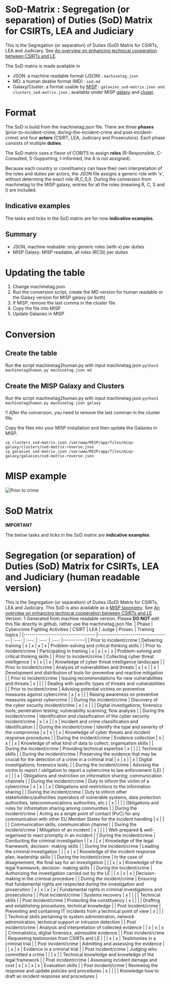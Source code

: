# SoD-Matrix : Segregation (or separation) of Duties (SoD) Matrix for CSIRTs, LEA and Judiciary

This is the Segregation (or separation) of Duties (SoD) Matrix for CSIRTs, LEA and Judiciary. See [An overview on enhancing technical cooperation between CSIRTs and LE](https://www.enisa.europa.eu/publications/support-the-fight-against-cybercrime-tools-for-enhancing-cooperation-between-csirts-and-le).

The SoD matrix is made available in 
* JSON: a machine readable format (JSON) : ```machinetag.json```
* MD: a human deable format (MD) : ```sod.md```
* Galaxy/Cluster: a format usable by [MISP](https://www.misp-project.org/) : ```galaxies_sod-matrix.json and clusters_sod-matrix.json``` ; available under MISP [galaxy](https://github.com/MISP/misp-galaxy/blob/main/galaxies/sod-matrix.json) and [cluser](https://github.com/MISP/misp-galaxy/blob/main/clusters/sod-matrix.json).

# Format

The SoD is build from the machinetag.json file. There are three **phases** (prior-to-incident-crime, during-the-incident-crime and post-incident-crime) and four **actors** (CSIRT, LEA, Judiciary and Prosecutors). Each phase consists of multiple **duties**. 

The SoD matrix uses a flavor of COBIT5 to assign **roles** (R-Responsible, C-Consulted, S-Supporting, I-informed, the A is not assigned).

Because each country or constituency can have their own interpretation of the roles and duties per actors, the JSON file assigns a generic role with 'x', without determing the exact role (R,C,S,I). During the conversion from machinetag to the MISP galaxy, entries for all the roles (meaning R, C, S and I) are included.

## Indicative examples

The tasks and ticks in the SoD matrix are for now **indicative examples**.

## Summary

* JSON, machine reabable: only generic roles (with x) per duties
* MISP Galaxy: MISP readable, all roles (RCSI) per duties

# Updating the table

1. Change machinetag.json
1. Run the conversion script, create the MD version for human readable or the Galaxy version for MISP galaxy (or both)
1. If MISP, remove the last comma in the cluster file
1. Copy the file into MISP 
1. Update Galaxies in MISP

# Conversion

## Create the table

Run the script machinetag2human.py with input machinetag.json
```python3 machinetag2human.py machinetag.json md```

## Create the MISP Galaxy and Clusters

Run the script machinetag2human.py with input machinetag.json
```python3 machinetag2human.py machinetag.json galaxy```

!! *After the conversion*, you need to remove the last comman in the cluster file.

Copy the files into your MISP installation and then update the Galaxies in MISP.


    cp clusters_sod-matrix.json /var/www/MISP/app/files/misp-galaxy/clusters/sod-matrix-reverse.json
    cp galaxies_sod-matrix.json /var/www/MISP/app/files/misp-galaxy/galaxies/sod-matrix-reverse.json


# MISP example

![Prior to crime](prior-crime.jpg)

# SoD Matrix

**IMPORTANT**

The below tasks and ticks in the SoD matrix are **indicative examples**.

# Segregation (or separation) of Duties (SoD) Matrix for CSIRTs, LEA and Judiciary (human readable version)
This is the Segregation (or separation) of Duties (SoD) Matrix for CSIRTs, LEA and Judiciary.
This SoD is also available as a [MISP taxonomy](https://github.com/MISP/misp-taxonomies).
See [An overview on enhancing technical cooperation between CSIRTs and LE](https://www.enisa.europa.eu/publications/support-the-fight-against-cybercrime-tools-for-enhancing-cooperation-between-csirts-and-le)
Version: 1
Generated from machine readable version. Please **DO NOT** edit this file directly in github, rather use the machinetag.json file.
| Phase                               | Cybercrime Fighting Activities      | CSIRT | LEA | Judge | Prosec | Training topics |
|-----------------------------------  |-----------------------------------  | :---: | :---: | :---: | :---: |-----------|
| Prior to incident/crime | Delivering training | x | x | x  | x | Problem-solving and critical thinking skills |
| Prior to incident/crime | Participating in training | x | x | x  | x | Problem-solving and critical thinking skills |
| Prior to incident/crime | Collecting cyber threat intelligence | x | x |   | x | Knowledge of cyber threat intelligence landscape |
| Prior to incident/crime | Analysis of vulnerabilities and threats | x | x |   | x | Development and distribution of tools for preventive and reactive mitigation |
| Prior to incident/crime | Issuing recommendations for new vulnerabilities and threats | x |  |   |  | Dealing with specific types of threats and vulnerabilities |
| Prior to incident/crime | Advising potential victims on preventive measures against cybercrime | x | x |   |  | Raising awareness on preventive measures against cybercrime |
| During the incident/crime | Discovery of the cyber security incident/crime | x | x |   |  | Digital investigations; forensics tools; penetration testing; vulnerability scanning; flow analysis |
| During the incident/crime | Identification and classification of the cyber security incident/crime | x | x |   | x | Incident and crime classification and identification |
| During the incident/crime | Identify the type and severity of the compromise | x | x |   | x | Knowledge of cyber threats and incident response procedures |
| During the incident/crime | Evidence collection | x | x |   | x | Knowledge of what kind of data to collect; organisation skills |
| During the incident/crime | Providing technical expertise | x |  |   |  | Technical skills |
| During the incident/crime | Preserving the evidence that may be crucial for the detection of a crime in a criminal trial | x | x |   | x | Digital investigations; forensics tools; |
| During the incident/crime | Advising the victim to report / obligation to report a cybercrime to law enforcement (LE) | x |  |   | x | Obligations and restriction on information sharing; communication channels |
| During the incident/crime | Duty to inform the victim of a cybercrime | x | x |   | x | Obligations and restrictions to the information sharing |
| During the incident/crime | Duty to inform other stakeholders/authorities (operators of vulnerable systems, data protection authorities, telecommunications authorities, etc.) | x |  |   |  | Obligations and rules for information sharing among communities |
| During the incident/crime | Acting as a single point of contact (PoC) for any communication with other EU Member States for the incident handling | x |  |   |  | Communication skills; communication channel |
| During the incident/crime | Mitigation of an incident | x |  |   |  | Well-prepared & well-organised to react promptly in an incident |
| During the incident/crime | Conducting the criminal investigation |  | x |   | x | Knowledge of the legal framework; decision- making skills |
| During the incident/crime | Leading the criminal investigation |  |  | x  | x | Knowledge of the incident response plan; leadership skills |
| During the incident/crime | In the case of disagreement, the final say for an investigation |  |  | x  | x | Knowledge of the legal framework; decision- making skills |
| During the incident/crime | Authorizing the investigation carried out by the LE |  | x | x  | x | Decision-making in the criminal procedure |
| During the incident/crime | Ensuring that fundamental rights are respected during the investigation and prosecution | x | x | x  | x | Fundamental rights in criminal investigations and prosecutions |
| Post incident/crime | Systems recovery | x |  |   |  | Technical skills |
| Post incident/crime | Protecting the constituency | x |  |   |  | Drafting and establishing procedures; technical knowledge |
| Post incident/crime | Preventing and containing IT incidents from a technical point of view | x |  |   |  | Technical skills pertaining to system administration, network administration, technical support or intrusion detection |
| Post incident/crime | Analysis and interpretation of collected evidence |  | x | x  | x | Criminalistics, digital forensics, admissible evidence |
| Post incident/crime | Requesting testimonies from CSIRTs and LE |  |  | x  | x | Testimonies in a criminal trial |
| Post incident/crime | Admitting and assessing the evidence |  |  | x  | x | Evidence in a criminal trial |
| Post incident/crime | Judging who committed a crime |  |  | x  |  | Technical knowledge and knowledge of the legal framework |
| Post incident/crime | Assessing incident damage and cost | x | x | x  | x | Evaluation skills |
| Post incident/crime | Reviewing the response and update policies and procedures | x |  |   |  | Knowledge how to draft an incident response and procedures |
